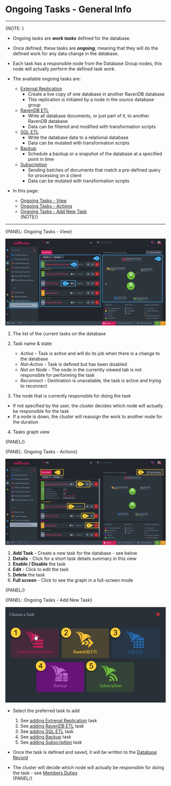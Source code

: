 ﻿# Ongoing Tasks - General Info
---

{NOTE: }

* Ongoing tasks are ***work tasks*** defined for the database.  
* Once defined, these tasks are ***ongoing***, meaning that they will do the defined work for any data change in the database.  
* Each task has a responsible node from the Database Group nodes, this node will actually perform the defined task work.  
* The available ongoing tasks are:  
  * [External Replication](../../../../studio/database/tasks/ongoing-tasks/external-replication-task)  
      * Create a live copy of one database in another RavenDB database  
      * This replication is initiated by a node in the *source* database group  
  * [RavenDB ETL](../../../../studio/database/tasks/ongoing-tasks/ravendb-etl-task)  
      * Write all database documents, or just part of it, to another RavenDB database  
      * Data can be filtered and modified with transformation scripts  
  * [SQL ETL](../../../todo-update-me-later)  
      * Write the database data to a relational database  
      * Data can be mutated with transformation scripts  
  * [Backup](../../../../studio/database/tasks/ongoing-tasks/backup-task)  
      * Schedule a backup or a snapshot of the database at a specified point in time  
  * [Subscription](../../../todo-update-me-later)  
      * Sending batches of documents that match a pre-defined query for processing on a client  
      * Data can be mutated with transformation scripts  

* In this page:  
  * [Ongoing Tasks - View](../../../../studio/database/tasks/ongoing-tasks/general-info#ongoing-tasks---view)  
  * [Ongoing Tasks - Actions](../../../../studio/database/tasks/ongoing-tasks/general-info#ongoing-tasks---actions)  
  * [Ongoing Tasks - Add New Task](../../../../studio/database/tasks/ongoing-tasks/general-info#ongoing-tasks---add-new-task)  
{NOTE/}

---

{PANEL: Ongoing Tasks - View}

![Figure 1. Ongoing Tasks View](images/ongoing-tasks-general-1.png "Ongoing Tasks List for databases DB1")

1. The list of the current tasks on the database  

2. Task name & state:  
   * _Active_ - Task is active and will do its job when there is a change to the database  
   * _Not-Active_ - Task is defined but has been disabled  
   * _Not on Node_ - The node in the currently viewed tab is not responsible for performing the task  
   * _Reconnect_ - Destination is unavailable, the task is active and trying to reconnect  

3. The node that is currently responsible for doing the task  
  * If not specified by the user, the cluster decides which node will actually be responsible for the task
  * If a node is down, the cluster will reassign the work to another node for the duration  

4. Tasks graph view  

{PANEL/}

{PANEL: Ongoing Tasks - Actions}

![Figure 2. Ongoing Tasks Actions](images/ongoing-tasks-general-2.png "Ongoing Tasks - Actions")

1. **Add Task** - Create a new task for the database - see below  
2. **Details** - Click for a short task details summary in this view  
3. **Enable / Disable** the task  
4. **Edit** - Click to edit the task  
5. **Delete** the task  
6. **Full screen** - Click to see the graph in a full-screen mode  

{PANEL/}

{PANEL: Ongoing Tasks - Add New Task}

![Figure 3. Ongoing Tasks New Task](images/ongoing-tasks-general-3.png "Add Ongoing Task")

* Select the preferred task to add  
  1. See [adding Extrenal Replication](../../../../studio/database/tasks/ongoing-tasks/external-replication-task) task  
  2. See [adding RavenDB ETL](../../../../studio/database/tasks/ongoing-tasks/ravendb-etl-task) task  
  3. See [adding SQL ETL](../../../todo-update-me-later) task  
  4. See [adding Backup](../../../../studio/database/tasks/ongoing-tasks/backup-task) task  
  5. See [adding Subscription](../../../todo-update-me-later) task  

* Once the task is defined and saved, it will be written to the [Database Record](../../../../studio/database/settings/database-record)  

* The cluster will decide which node will actually be responsible for doing the task - see [Members Duties](../../../../studio/database/settings/manage-database-group#database-group-topology---members-duties)  
{PANEL/}

